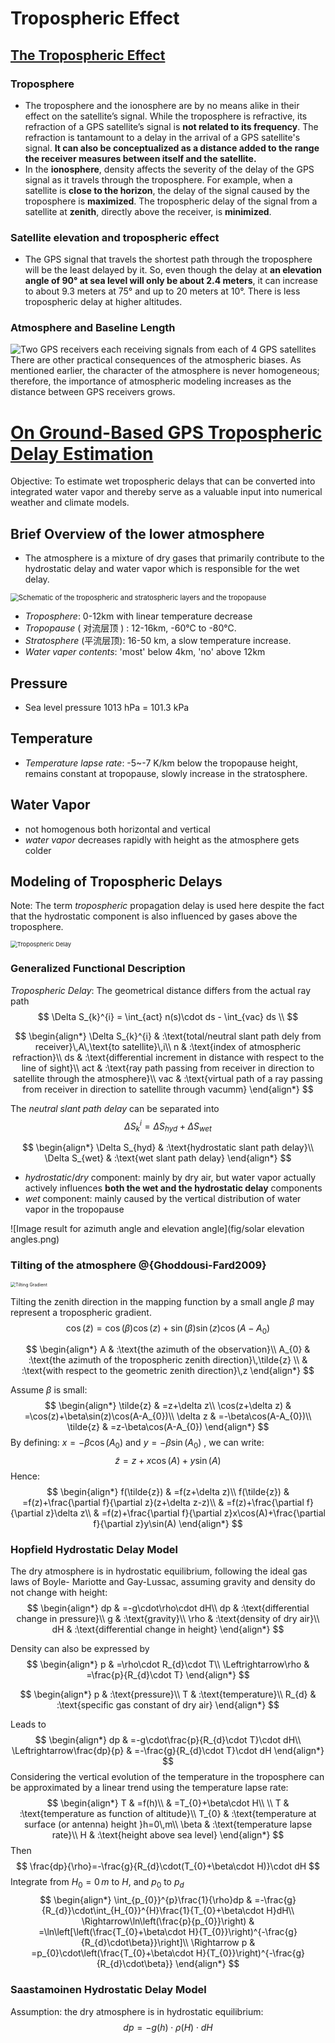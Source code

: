 # Tropospheric Effect
##   [The Tropospheric Effect](https://www.e-education.psu.edu/geog862/node/1719)

### Troposphere

   - The troposphere and the ionosphere are by no means alike in their effect on the satellite’s signal. While the troposphere is refractive, its refraction of a GPS satellite’s signal is **not related to its frequency**. The refraction is tantamount to a delay in the arrival of a GPS satellite's signal. **It can also be conceptualized as a distance added to the range the receiver measures between itself and the satellite.**  
   - In the **ionosphere**, density affects the severity of the delay of the GPS signal as it travels through the troposphere. For example, when a satellite is **close to the horizon**, the delay of the signal caused by the troposphere is **maximized**. The tropospheric delay of the signal from a satellite at **zenith**, directly above the receiver, is **minimized**.
	
### Satellite elevation and tropospheric effect
   - The GPS signal that travels the shortest path through the troposphere will be the least delayed by it. So, even though the delay at **an elevation angle of 90° at sea level will only be about 2.4 meters**, it can increase to about 9.3 meters at 75° and up to 20 meters at 10°. There is less tropospheric delay at higher altitudes.

###  Atmosphere and Baseline Length

 ![Two GPS receivers each receiving signals from each of 4 GPS satellites](https://www.e-education.psu.edu/geog862/sites/www.e-education.psu.edu.geog862/files/images/Lesson02/GPS_Satellites.png) 
There are other practical consequences of the atmospheric biases. As mentioned earlier, the character of the atmosphere is never homogeneous; therefore, the importance of atmospheric modeling increases as the distance between GPS receivers grows.

# [On Ground-Based GPS Tropospheric Delay Estimation](http://athene-forschung.unibw.de/doc/85240/85240.pdf)

Objective: To estimate wet tropospheric delays that can be converted into integrated water vapor and thereby serve as a valuable input into numerical weather and climate models.

## Brief Overview of the lower atmosphere

- The atmosphere is a mixture of dry gases that primarily contribute to the hydrostatic delay  and water vapor which is responsible for the wet delay.

<img src="fig/Schematic of the tropospheric and stratospheric layers and the tropopause.png" alt="Schematic of the tropospheric and stratospheric layers and the tropopause" style="zoom:80%;" />

- *Troposphere*: 0-12km with linear temperature decrease
- *Tropopause* ( 对流层顶 ) :  12-16km, -60℃ to -80℃.
- *Stratosphere* (平流层顶): 16-50 km, a slow temperature increase.
- *Water vaper contents*: 'most' below 4km, 'no' above 12km

## Pressure

- Sea level pressure 1013 hPa = 101.3 kPa

## Temperature

- *Temperature lapse rate*: -5~-7 K/km below  the tropopause height, remains constant at tropopause, slowly increase in the stratosphere.

## Water Vapor

- not homogenous both horizontal and vertical
- *water vapor* decreases rapidly with height as the atmosphere gets colder


## Modeling of Tropospheric Delays
Note: The term *tropospheric* propagation delay is used here despite the fact that the hydrostatic component is also influenced by gases above the troposphere.

<img src="fig/SatelliteElevationAndAtmosphericDelay.png" alt="Tropospheric Delay" style="zoom: 67%;" />

### Generalized Functional Description 

*Tropospheric Delay*:  The geometrical distance differs from the actual ray path
$$
\Delta S_{k}^{i} = \int_{act} n(s)\cdot ds - \int_{vac} ds \\
$$

$$
\begin{align*}
\Delta S_{k}^{i} & :\text{total/neutral slant path dely from receiver}\,A\,\text{to satellite}\,i\\
n & :\text{index of atmospheric refraction}\\
ds & :\text{differential increment in distance with respect to the line of sight}\\
act & :\text{ray path passing from receiver in direction to satellite through the atmosphere}\\
vac & :\text{virtual path of a ray passing from receiver in direction to satellite through vacumm}
\end{align*}
$$

The *neutral slant path delay* can be separated into 
$$
\Delta S_{k}^{i}=\Delta S_{hyd}+\Delta S_{wet}
$$

$$
\begin{align*}
\Delta S_{hyd} & :\text{hydrostatic slant path delay}\\
\Delta S_{wet} & :\text{wet slant path delay}
\end{align*}
$$

- *hydrostatic*/*dry* component: mainly by dry air, but water vapor actually actively influences **both the wet and the hydrostatic delay** components
- *wet* component: mainly caused by the vertical distribution of water vapor in the tropopause

 ![Image result for azimuth angle and elevation angle](fig/solar elevation angles.png) 

### Tilting of the atmosphere @{Ghoddousi-Fard2009}

<img src="fig/Tilting Gradient.png" alt="Tilting Gradient" style="zoom:50%;" />

Tilting the zenith direction in the mapping function by a small angle $\beta$ may represent a tropospheric gradient. 
$$
\cos(\tilde{z})=\cos(\beta)\cos(z)+\sin(\beta)\sin(z)\cos(A-A_{0})
$$

$$
\begin{align*}
A & :\text{the azimuth of the observation}\\
A_{0} & :\text{the azimuth of the tropospheric zenith direction}\,\tilde{z} \\
 & :\text{with respect to the geometric zenith direction}\,z
\end{align*}
$$

Assume $\beta$ is small:
$$
\begin{align*}
\tilde{z} & =z+\delta z\\
\cos(z+\delta z) & =\cos(z)+\beta\sin(z)\cos(A-A_{0})\\
\delta z & =-\beta\cos(A-A_{0})\\
\tilde{z} & =z-\beta\cos(A-A_{0})
\end{align*}
$$
By defining: $x=-\beta \cos(A_{0})$ and $y=-\beta \sin(A_{0})$ , we can write:
$$
\tilde{z}=z+x\cos(A)+y\sin(A)
$$
Hence:
$$
\begin{align*}
f(\tilde{z}) & =f(z+\delta z)\\
f(\tilde{z}) & =f(z)+\frac{\partial f}{\partial z}(z+\delta z-z)\\
 & =f(z)+\frac{\partial f}{\partial z}\delta z\\
 & =f(z)+\frac{\partial f}{\partial z}x\cos(A)+\frac{\partial f}{\partial z}y\sin(A)
\end{align*}
$$

### Hopfield Hydrostatic Delay Model
The dry atmosphere is in hydrostatic equilibrium, following the ideal gas laws of Boyle- Mariotte and Gay-Lussac, assuming gravity and density do not change with height:
$$
\begin{align*}
dp & =-g\cdot\rho\cdot dH\\
dp & :\text{differential change in pressure}\\
g & :\text{gravity}\\
\rho & :\text{density of dry air}\\
dH & :\text{differential change in height}
\end{align*}
$$

Density can also be expressed by 
$$
\begin{align*}
p & =\rho\cdot R_{d}\cdot T\\
\Leftrightarrow\rho & =\frac{p}{R_{d}\cdot T}
\end{align*}
$$

$$
\begin{align*}
p & :\text{pressure}\\
T & :\text{temperature}\\
R_{d} & :\text{specific gas constant of dry air}
\end{align*}
$$

Leads to 
$$
\begin{align*}
dp & =-g\cdot\frac{p}{R_{d}\cdot T}\cdot dH\\
\Leftrightarrow\frac{dp}{p} & =-\frac{g}{R_{d}\cdot T}\cdot dH
\end{align*}
$$
Considering the vertical evolution of the temperature in the troposphere can be approximated by a linear trend using the temperature lapse rate:
$$
\begin{align*}
T & =f(h)\\
 & =T_{0}+\beta\cdot H\\
\\
T & :\text{temperature as function of altitude}\\
T_{0} & :\text{temperature at surface (or antenna) height }h=0\,m\\
\beta & :\text{temperature lapse rate}\\
H & :\text{height above sea level}
\end{align*}
$$
Then 
$$
\frac{dp}{\rho}=-\frac{g}{R_{d}\cdot(T_{0}+\beta\cdot H)}\cdot dH
$$
Integrate from $H_{0}=0\,m$ to $H$, and $p_{0}$ to $p_{d}$ 
$$
\begin{align*}
\int_{p_{0}}^{p}\frac{1}{\rho}dp & =-\frac{g}{R_{d}}\cdot\int_{H_{0}}^{H}\frac{1}{T_{0}+\beta\cdot H}dH\\
\Rightarrow\ln\left(\frac{p}{p_{0}}\right) & =\ln\left[\left(\frac{T_{0}+\beta\cdot H}{T_{0}}\right)^{-\frac{g}{R_{d}\cdot\beta}}\right]\\
\Rightarrow p & =p_{0}\cdot\left(\frac{T_{0}+\beta\cdot H}{T_{0}}\right)^{-\frac{g}{R_{d}\cdot\beta}}
\end{align*}
$$


### Saastamoinen Hydrostatic Delay Model
Assumption: the dry atmosphere is in hydrostatic equilibrium:
$$
dp = -g(h)\cdot \rho(H)\cdot dH
$$
